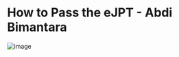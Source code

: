 # How to Pass the eJPT - Abdi Bimantara
![image](https://user-images.githubusercontent.com/43168046/181678484-4106e858-3676-4a82-87e6-812222db2974.png)
